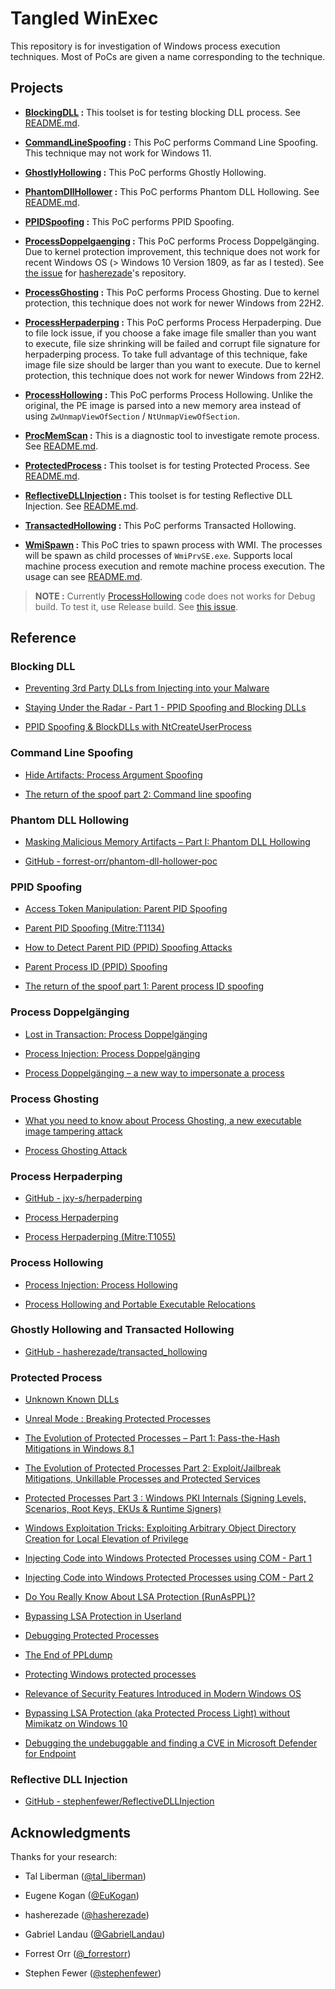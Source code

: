 # Tangled WinExec

This repository is for investigation of Windows process execution techniques.
Most of PoCs are given a name corresponding to the technique.



## Projects

* __[BlockingDLL](./BlockingDLL) :__ This toolset is for testing blocking DLL process. See [README.md](./BlockingDLL/README.md).

* __[CommandLineSpoofing](./CommandLineSpoofing) :__ This PoC performs Command Line Spoofing. This technique may not work for Windows 11.

* __[GhostlyHollowing](./GhostlyHollowing) :__ This PoC performs Ghostly Hollowing.

* __[PhantomDllHollower](./PhantomDllHollower) :__ This PoC performs Phantom DLL Hollowing. See [README.md](./PhantomDllHollower/README.md).

* __[PPIDSpoofing](./PPIDSpoofing) :__ This PoC performs PPID Spoofing.

* __[ProcessDoppelgaenging](./ProcessDoppelgaenging) :__ This PoC performs Process Doppelgänging. Due to kernel protection improvement, this technique does not work for recent Windows OS (> Windows 10 Version 1809, as far as I tested). See [the issue](https://github.com/hasherezade/process_doppelganging/issues/3) for [hasherezade](https://twitter.com/hasherezade)'s repository.

* __[ProcessGhosting](./ProcessGhosting) :__ This PoC performs Process Ghosting. Due to kernel protection, this technique does not work for newer Windows from 22H2.

* __[ProcessHerpaderping](./ProcessHerpaderping) :__ This PoC performs Process Herpaderping. Due to file lock issue, if you choose a fake image file smaller than you want to execute, file size shrinking will be failed and corrupt file signature for herpaderping process. To take full advantage of this technique, fake image file size should be larger than you want to execute. Due to kernel protection, this technique does not work for newer Windows from 22H2.

* __[ProcessHollowing](./ProcessHollowing) :__ This PoC performs Process Hollowing. Unlike the original, the PE image is parsed into a new memory area instead of using `ZwUnmapViewOfSection` / `NtUnmapViewOfSection`.

* __[ProcMemScan](./ProcMemScan) :__ This is a diagnostic tool to investigate remote process. See [README.md](./ProcMemScan/README.md).

* __[ProtectedProcess](./ProtectedProcess) :__ This toolset is for testing Protected Process. See [README.md](./ProtectedProcess/README.md).

* __[ReflectiveDLLInjection](./ReflectiveDLLInjection) :__ This toolset is for testing Reflective DLL Injection. See [README.md](./ReflectiveDLLInjection/README.md).

* __[TransactedHollowing](./TransactedHollowing) :__ This PoC performs Transacted Hollowing.

* __[WmiSpawn](./WmiSpawn) :__ This PoC tries to spawn process with WMI. The processes will be spawn as child processes of `WmiPrvSE.exe`. Supports local machine process execution and remote machine process execution. The usage can see [README.md](./WmiSpawn/README.md).

> __NOTE :__ Currently [ProcessHollowing](./ProcessGhosting) code does not works for Debug build. To test it, use Release build. See [this issue](https://github.com/daem0nc0re/TangledWinExec/issues/1).


## Reference

### Blocking DLL

* [Preventing 3rd Party DLLs from Injecting into your Malware](https://www.ired.team/offensive-security/defense-evasion/preventing-3rd-party-dlls-from-injecting-into-your-processes)

* [Staying Under the Radar - Part 1 - PPID Spoofing and Blocking DLLs](https://crypt0ace.github.io/posts/Staying-under-the-Radar/)

* [PPID Spoofing & BlockDLLs with NtCreateUserProcess](https://offensivedefence.co.uk/posts/ntcreateuserprocess/)

### Command Line Spoofing

* [Hide Artifacts: Process Argument Spoofing](https://attack.mitre.org/techniques/T1564/010/)

* [The return of the spoof part 2: Command line spoofing](https://blog.nviso.eu/2020/02/04/the-return-of-the-spoof-part-2-command-line-spoofing/)

### Phantom DLL Hollowing

* [Masking Malicious Memory Artifacts – Part I: Phantom DLL Hollowing](https://www.forrest-orr.net/post/malicious-memory-artifacts-part-i-dll-hollowing)

* [GitHub - forrest-orr/phantom-dll-hollower-poc](https://github.com/forrest-orr/phantom-dll-hollower-poc)

### PPID Spoofing

* [Access Token Manipulation: Parent PID Spoofing](https://attack.mitre.org/techniques/T1134/004/)

* [Parent PID Spoofing (Mitre:T1134)](https://www.hackingarticles.in/parent-pid-spoofing-mitret1134/)

* [How to Detect Parent PID (PPID) Spoofing Attacks](https://www.picussecurity.com/resource/blog/how-to-detect-parent-pid-ppid-spoofing-attacks)

* [Parent Process ID (PPID) Spoofing](https://www.ired.team/offensive-security/defense-evasion/parent-process-id-ppid-spoofing)

* [The return of the spoof part 1: Parent process ID spoofing](https://blog.nviso.eu/2020/01/31/the-return-of-the-spoof-part-1-parent-process-id-spoofing/)


### Process Doppelgänging

* [Lost in Transaction: Process Doppelgänging](https://www.blackhat.com/docs/eu-17/materials/eu-17-Liberman-Lost-In-Transaction-Process-Doppelganging.pdf)

* [Process Injection: Process Doppelgänging](https://attack.mitre.org/techniques/T1055/013/)

* [Process Doppelgänging – a new way to impersonate a process](https://hshrzd.wordpress.com/2017/12/18/process-doppelganging-a-new-way-to-impersonate-a-process/)


### Process Ghosting

* [What you need to know about Process Ghosting, a new executable image tampering attack](https://www.elastic.co/blog/process-ghosting-a-new-executable-image-tampering-attack)

* [Process Ghosting Attack](https://www.hackingarticles.in/process-ghosting-attack/)


### Process Herpaderping

* [GitHub - jxy-s/herpaderping](https://github.com/jxy-s/herpaderping)

* [Process Herpaderping](https://jxy-s.github.io/herpaderping/)

* [Process Herpaderping (Mitre:T1055)](https://www.hackingarticles.in/process-herpaderping-mitret1055/)

### Process Hollowing

* [Process Injection: Process Hollowing](https://attack.mitre.org/techniques/T1055/012/)

* [Process Hollowing and Portable Executable Relocations](https://www.ired.team/offensive-security/code-injection-process-injection/process-hollowing-and-pe-image-relocations)


### Ghostly Hollowing and Transacted Hollowing

* [GitHub - hasherezade/transacted_hollowing](https://github.com/hasherezade/transacted_hollowing)

### Protected Process

* [Unknown Known DLLs](http://publications.alex-ionescu.com/Recon/Recon%202018%20-%20Unknown%20Known%20DLLs%20and%20other%20code%20integrity%20trust%20violations.pdf)

* [Unreal Mode : Breaking Protected Processes](https://www.nosuchcon.org/talks/2014/D3_05_Alex_ionescu_Breaking_protected_processes.pdf)

* [The Evolution of Protected Processes – Part 1: Pass-the-Hash Mitigations in Windows 8.1](https://www.crowdstrike.com/blog/evolution-protected-processes-part-1-pass-hash-mitigations-windows-81/)

* [The Evolution of Protected Processes Part 2: Exploit/Jailbreak Mitigations, Unkillable Processes and Protected Services](https://www.crowdstrike.com/blog/evolution-protected-processes-part-2-exploitjailbreak-mitigations-unkillable-processes-and/)

* [Protected Processes Part 3 : Windows PKI Internals (Signing Levels, Scenarios, Root Keys, EKUs & Runtime Signers)](https://www.crowdstrike.com/blog/protected-processes-part-3-windows-pki-internals-signing-levels-scenarios-signers-root-keys/)

* [Windows Exploitation Tricks: Exploiting Arbitrary Object Directory Creation for Local Elevation of Privilege](https://googleprojectzero.blogspot.com/2018/08/windows-exploitation-tricks-exploiting.html)

* [Injecting Code into Windows Protected Processes using COM - Part 1](https://googleprojectzero.blogspot.com/2018/10/injecting-code-into-windows-protected.html)

* [Injecting Code into Windows Protected Processes using COM - Part 2](https://googleprojectzero.blogspot.com/2018/11/injecting-code-into-windows-protected.html)

* [Do You Really Know About LSA Protection (RunAsPPL)?](https://itm4n.github.io/lsass-runasppl/)

* [Bypassing LSA Protection in Userland](https://blog.scrt.ch/2021/04/22/bypassing-lsa-protection-in-userland/)

* [Debugging Protected Processes](https://itm4n.github.io/debugging-protected-processes/)

* [The End of PPLdump](https://itm4n.github.io/the-end-of-ppldump/)

* [Protecting Windows protected processes](https://www.elastic.co/blog/protecting-windows-protected-processes)

* [Relevance of Security Features Introduced in Modern Windows OS](https://aaltodoc.aalto.fi/bitstream/handle/123456789/38990/master_Aquilino_Broderick_2019.pdf?sequence=1&isAllowed=y)

* [Bypassing LSA Protection (aka Protected Process Light) without Mimikatz on Windows 10](https://redcursor.com.au/bypassing-lsa-protection-aka-protected-process-light-without-mimikatz-on-windows-10/)

* [Debugging the undebuggable and finding a CVE in Microsoft Defender for Endpoint](https://medium.com/falconforce/debugging-the-undebuggable-and-finding-a-cve-in-microsoft-defender-for-endpoint-ce36f50bb31)


### Reflective DLL Injection

* [GitHub - stephenfewer/ReflectiveDLLInjection](https://github.com/stephenfewer/ReflectiveDLLInjection)


## Acknowledgments

Thanks for your research:

* Tal Liberman ([@tal_liberman](https://twitter.com/tal_liberman))

* Eugene Kogan ([@EuKogan](https://twitter.com/EuKogan))

* hasherezade ([@hasherezade](https://twitter.com/hasherezade))

* Gabriel Landau ([@GabrielLandau](https://twitter.com/GabrielLandau))

* Forrest Orr ([@_forrestorr](https://twitter.com/_forrestorr))

* Stephen Fewer ([@stephenfewer](https://twitter.com/stephenfewer))